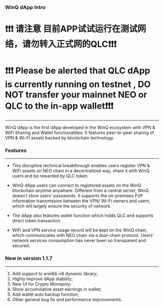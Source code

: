 ### WinQ dApp Intro
# :exclamation::exclamation::exclamation: 请注意 目前APP试试运行在测试网络，请勿转入正式网的QLC:exclamation::exclamation::exclamation:

# :heavy_exclamation_mark::heavy_exclamation_mark::heavy_exclamation_mark: Please be alerted that QLC dApp is currently running on testnet , DO NOT transfer your mainnet NEO or QLC to the in-app wallet:heavy_exclamation_mark::heavy_exclamation_mark::heavy_exclamation_mark:

----

  WinQ dApp is the first dApp developed in the WinQ ecosystem with VPN & WiFi Sharing and Wallet functionalities. It features peer-to-peer sharing of VPN & Wi-Fi assets backed by blockchain technology.

### Features

------

* This disruptive technical breakthrough enables users register VPN & WiFi assets on NEO chain in a decentralized way, share it with WinQ users and be rewarded by QLC token.

* WinQ dApp users can connect to registered assets on the WinQ blockchain anytime anywhere. Different from a central server, WinQ doesn’t store users’ passwords. It supports the on-premises P2P information transmission between the VPN/ Wi-Fi owners and users, which will largely ensure the security of network.

* The dApp also features wallet function which holds QLC and supports direct token transaction.

* WiFi and VPN service usage record will be kept on the WinQ chain, which communicates with NEO chain via a dual-chain protocol. Users’ network services consumption has never been so transparent and secured.


### New in version 1.1.7
------

1. Add support to arm64-v8 dynamic library;
2. Highly improve dApp stability;
3. New UI for Crypto Monopoly;
4. Show accumulative asset earnings in wallet;
5. Add wallet auto backup function;
6. Other general bug fix and performance improvements.
